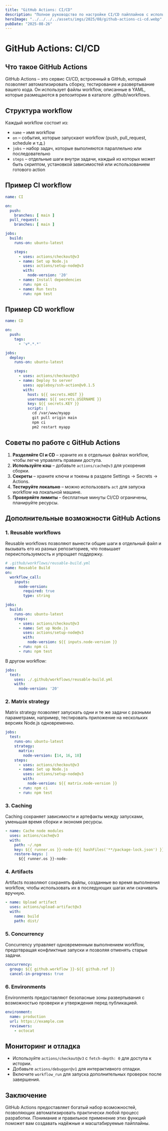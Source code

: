 ```yaml
---
title: "GitHub Actions: CI/CD"
description: "Полное руководство по настройке CI/CD пайплайнов с использованием GitHub Actions, включая примеры, лучшие практики и расширенные возможности."
heroImage: "../../../../assets/imgs/2025/08/github-actions-ci-cd.webp"
pubDate: "2025-08-26"
---
```


# GitHub Actions: CI/CD

## Что такое GitHub Actions

GitHub Actions – это сервис CI/CD, встроенный в GitHub, который позволяет автоматизировать сборку, тестирование и развертывание вашего кода. Он использует файлы workflow, описанные в YAML, которые размещаются в репозитории в каталоге .github/workflows.

## Структура workflow

Каждый workflow состоит из:
- `name` – имя workflow
- `on` – события, которые запускают workflow (push, pull_request, schedule и т.д.)
- `jobs` – набор задач, которые выполняются параллельно или последовательно
- `steps` – отдельные шаги внутри задачи, каждый из которых может быть скриптом, установкой зависимостей или использованием готового action

## Пример CI workflow

```yaml
name: CI

on:
  push:
    branches: [ main ]
  pull_request:
    branches: [ main ]

jobs:
  build:
    runs-on: ubuntu-latest

    steps:
      - uses: actions/checkout@v3
      - name: Set up Node.js
        uses: actions/setup-node@v3
        with:
          node-version: '20'
      - name: Install dependencies
        run: npm ci
      - name: Run tests
        run: npm test
```

## Пример CD workflow

```yaml
name: CD

on:
  push:
    tags:
      - 'v*.*.*'

jobs:
  deploy:
    runs-on: ubuntu-latest

    steps:
      - uses: actions/checkout@v3
      - name: Deploy to server
        uses: appleboy/ssh-action@v0.1.5
        with:
          host: ${{ secrets.HOST }}
          username: ${{ secrets.USERNAME }}
          key: ${{ secrets.KEY }}
          script: |
            cd /var/www/myapp
            git pull origin main
            npm ci
            pm2 restart myapp
```

## Советы по работе с GitHub Actions

1. **Разделяйте CI и CD** – храните их в отдельных файлах workflow, чтобы легче управлять правами доступа.
2. **Используйте кэш** – добавьте `actions/cache@v3` для ускорения сборки.
3. **Секреты** – храните ключи и токены в разделе Settings → Secrets → Actions.
4. **Тестируйте локально** – можно использовать `act` для запуска workflow на локальной машине.
5. **Проверяйте лимиты** – бесплатные минуты CI/CD ограничены, планируйте ресурсы.

## Дополнительные возможности GitHub Actions

### 1. Reusable workflows

Reusable workflows позволяют вынести общие шаги в отдельный файл и вызывать его из разных репозиториев, что повышает переиспользуемость и упрощает поддержку.

```yaml
# .github/workflows/reusable-build.yml
name: Reusable Build
on:
  workflow_call:
    inputs:
      node-version:
        required: true
        type: string

jobs:
  build:
    runs-on: ubuntu-latest
    steps:
      - uses: actions/checkout@v3
      - name: Set up Node.js
        uses: actions/setup-node@v3
        with:
          node-version: ${{ inputs.node-version }}
      - run: npm ci
      - run: npm test
```

В другом workflow:

```yaml
jobs:
  test:
    uses: ./.github/workflows/reusable-build.yml
    with:
      node-version: '20'
```

### 2. Matrix strategy

Matrix strategy позволяет запускать одни и те же задачи с разными параметрами, например, тестировать приложение на нескольких версиях Node.js одновременно.

```yaml
jobs:
  test:
    runs-on: ubuntu-latest
    strategy:
      matrix:
        node-version: [14, 16, 18]
    steps:
      - uses: actions/checkout@v3
      - name: Set up Node.js
        uses: actions/setup-node@v3
        with:
          node-version: ${{ matrix.node-version }}
      - run: npm ci
      - run: npm test
```

### 3. Caching

Caching сохраняет зависимости и артефакты между запусками, уменьшая время сборки и экономя ресурсы.

```yaml
- name: Cache node modules
  uses: actions/cache@v3
  with:
    path: ~/.npm
    key: ${{ runner.os }}-node-${{ hashFiles('**/package-lock.json') }}
    restore-keys: |
      ${{ runner.os }}-node-
```

### 4. Artifacts

Artifacts позволяют сохранять файлы, созданные во время выполнения workflow, чтобы использовать их в последующих шагах или скачивать вручную.

```yaml
- name: Upload artifact
  uses: actions/upload-artifact@v3
  with:
    name: build
    path: dist/
```

### 5. Concurrency

Concurrency управляет одновременным выполнением workflow, предотвращая конфликтные запуски и позволяя отменять старые задачи.

```yaml
concurrency:
  group: ${{ github.workflow }}-${{ github.ref }}
  cancel-in-progress: true
```

### 6. Environments

Environments предоставляют безопасные зоны развертывания с возможностью проверки и утверждения перед публикацией.

```yaml
environment:
  name: production
  url: https://example.com
  reviewers:
    - octocat
```

## Мониторинг и отладка

- Используйте `actions/checkout@v3` с `fetch-depth: 0` для доступа к истории.
- Добавьте `actions/debugger@v1` для интерактивного отладки.
- Включите `workflow_run` для запуска дополнительных проверок после завершения.

## Заключение

GitHub Actions предоставляет богатый набор возможностей, позволяющих автоматизировать практически любой процесс разработки. Понимание и правильное применение этих функций поможет вам создавать надёжные и масштабируемые пайплайны.